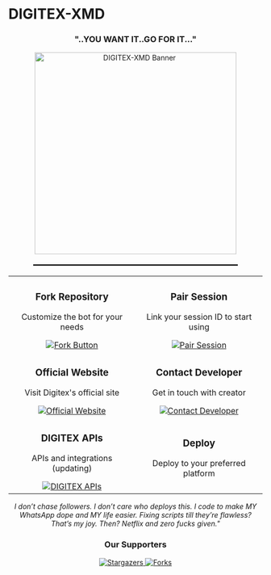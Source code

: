 
# DIGITEX-XMD

<h3 align="center">"..YOU WANT IT..GO FOR IT..."</h3>

<div align="center">
  <img src="https://files.catbox.moe/g7qjxj.png" alt="DIGITEX-XMD Banner" width="400" />
  
  <hr style="width: 80%; margin: 20px auto; border: 0.5px solid #333;" />
</div>



<table align="center">
  <tr>
    <td align="center" width="50%">
      <h3>Fork Repository</h3>
      <p>Customize the bot for your needs</p>
      <a href="https://github.com/Digitexmedia/DIGITEX-XMD/fork">
        <img src="https://img.shields.io/badge/FORK-purple?style=for-the-badge" alt="Fork Button">
      </a>
    </td>
    <td align="center" width="50%">
      <h3>Pair Session</h3>
      <p>Link your session ID to start using</p>
      <a href="https://digitex-xmd-session-site.onrender.com/">
        <img src="https://img.shields.io/badge/Pair_Session-white?style=for-the-badge" alt="Pair Session">
      </a>
    </td>
  </tr>
  <tr>
    <td align="center" width="50%">
      <h3>Official Website</h3>
      <p>Visit Digitex's official site</p>
      <a href="https://keith-site.vercel.app">
        <img src="https://img.shields.io/badge/Website-ff69b4?style=for-the-badge" alt="Official Website">
      </a>
    </td>
    <td align="center" width="50%">
      <h3>Contact Developer</h3>
      <p>Get in touch with creator</p>
      <a href="https://digitex-site.vercel.app/contact">
        <img src="https://img.shields.io/badge/Contact-green?style=for-the-badge" alt="Contact Developer">
      </a>
    </td>
  </tr>
  <tr>
    <td align="center" width="50%">
      <h3>DIGITEX APIs</h3>
      <p>APIs and integrations (updating)</p>
      <a href="https://apis-digitex.vercel.app/">
        <img src="https://img.shields.io/badge/APIs-blue?style=for-the-badge" alt="DIGITEX APIs">
      </a>
    </td>
    <td align="center" width="50%">
      <h3>Deploy</h3>
      <p>Deploy to your preferred platform</p>
      <a href="https://dashboard.heroku.com/new?template=https%3A%2F%2Fgithub.com%2FDigitexmedia%2FDIGITEX-XMD%2Ftree%2Fmain%3Ftab" alt="Deploy to Heroku">
      </a>
    </td>
  </tr>
</table>



<p align="center">
  <i>I don’t chase followers. I don’t care who deploys this. I code to make MY WhatsApp dope and MY life easier. Fixing scripts till they’re flawless? That’s my joy. Then? Netflix and zero fucks given."</i>
</p>

<div align="center">
  <h3>Our Supporters</h3>
  
  <a href="https://github.com/Digitex/DIGITEX-XMD/stargazers">
    <img src="http://reporoster.com/stars/dark/DIGITEXMEDIA/2FDigitexmedia-XMD" alt="Stargazers">
  </a>
  
  <a href="https://github.com/Digitexmedia/DIGITEX-XMD/network/members">
    <img src="http://reporoster.com/forks/dark/Digitexmedia/DIGITEX-XMD" alt="Forks">
  </a>
</div>
